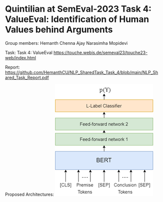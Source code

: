 # Quintilian at SemEval-2023 Task 4: ValueEval: Identification of Human Values behind Arguments

Group members:
Hemanth Chenna
Ajay Narasimha Mopidevi

Task:
Task 4: ValueEval
https://touche.webis.de/semeval23/touche23-web/index.html

Report: https://github.com/HemanthCU/NLP_SharedTask_Task_4/blob/main/NLP_Shared_Task_Report.pdf

Proposed Architectures:
![alt text](https://github.com/HemanthCU/NLP_SharedTask_Task_4/blob/main/Results/Llabel.png)
